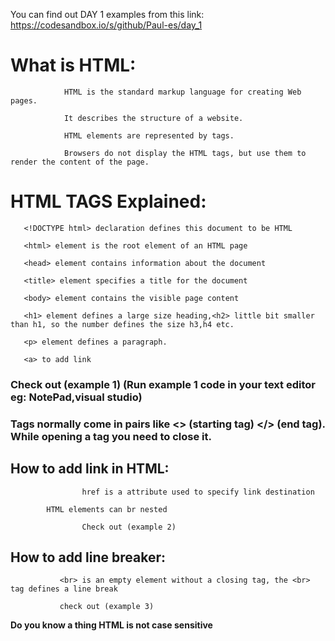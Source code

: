 You can find out DAY 1 examples from this link: https://codesandbox.io/s/github/Paul-es/day_1

# What is HTML:


                HTML is the standard markup language for creating Web pages. 
		
	            It describes the structure of a website.
		    
	            HTML elements are represented by tags.    
		    
                Browsers do not display the HTML tags, but use them to render the content of the page.
		
				
# HTML TAGS Explained:
			
 
       <!DOCTYPE html> declaration defines this document to be HTML
       
       <html> element is the root element of an HTML page
       
       <head> element contains information about the document
       
       <title> element specifies a title for the document
       
       <body> element contains the visible page content
       
       <h1> element defines a large size heading,<h2> little bit smaller than h1, so the number defines the size h3,h4 etc.
       
       <p> element defines a paragraph.
       
	   <a> to add link
	   
       
### Check out (example 1) (Run example 1 code in your text editor eg: NotePad,visual studio)

### Tags normally come in pairs like <> (starting tag) </> (end tag). While opening a tag you need to close it.

## How to add link in HTML:
 	
	                href is a attribute used to specify link destination
			   
			HTML elements can br nested
			   
                    Check out (example 2) 
		   
## How to add line breaker:
				
			   <br> is an empty element without a closing tag, the <br> tag defines a line break
			   
			   check out (example 3)
			   
**Do you know a thing HTML is not case sensitive**
		    


